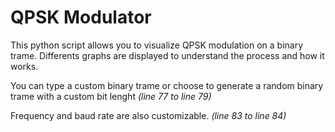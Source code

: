 # QPSK Modulator
This python script allows you to visualize QPSK modulation on a binary trame. Differents graphs are displayed to understand the process and how it works. 

You can type a custom binary trame or choose to generate a random binary trame with a custom bit lenght *(line 77 to line 79)*

Frequency and baud rate are also customizable. *(line 83 to line 84)*